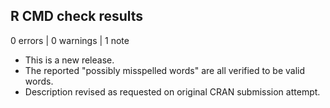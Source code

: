 ## R CMD check results

0 errors | 0 warnings | 1 note

* This is a new release.
* The reported "possibly misspelled words" are all verified to be valid words.
* Description revised as requested on original CRAN submission attempt.
